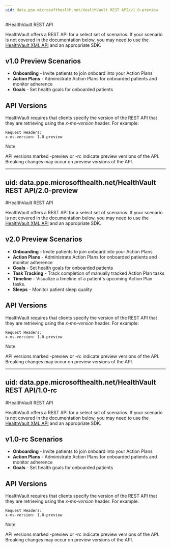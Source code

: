 ```yaml
---
uid: data.ppe.microsofthealth.net/HealthVault REST API/v1.0-preview
---
```


#HealthVault REST API

HealthVault offers a REST API for a select set of scenarios. If your scenario is not covered in the documentation below, you may need to use the [HealthVault XML API](/healthvault/concepts/xml-api/) and an appropriate SDK. 

## v1.0 Preview Scenarios
* **Onboarding** - Invite patients to join onboard into your Action Plans
* **Action Plans** - Administrate Action Plans for onboarded patients and monitor adherence
* **Goals** - Set health goals for onboarded patients

## API Versions
HealthVault requires that clients specify the version of the REST API that they are retrieving using the *x-ms-version* header. For example:

```
Request Headers:
x-ms-version: 1.0-preview
```

> [!NOTE] 
> API versions marked -preview or -rc indicate preview versions of the API. Breaking changes may occur on preview versions of the API. 

---
uid: data.ppe.microsofthealth.net/HealthVault REST API/2.0-preview
---

#HealthVault REST API

HealthVault offers a REST API for a select set of scenarios. If your scenario is not covered in the documentation below, you may need to use the [HealthVault XML API](/healthvault/concepts/xml-api/) and an appropriate SDK. 

## v2.0 Preview Scenarios
* **Onboarding** - Invite patients to join onboard into your Action Plans
* **Action Plans** - Administrate Action Plans for onboarded patients and monitor adherence
* **Goals** - Set health goals for onboarded patients
* **Task Tracking** - Track completion of manually tracked Action Plan tasks
* **Timeline** - Visualize a timeline of a patient's upcoming Action Plan tasks. 
* **Sleeps** - Monitor patient sleep quality

## API Versions
HealthVault requires that clients specify the version of the REST API that they are retrieving using the *x-ms-version* header. For example:

```
Request Headers:
x-ms-version: 1.0-preview
```

> [!NOTE] 
> API versions marked -preview or -rc indicate preview versions of the API. Breaking changes may occur on preview versions of the API. 

---
uid: data.ppe.microsofthealth.net/HealthVault REST API/1.0-rc
---

#HealthVault REST API

HealthVault offers a REST API for a select set of scenarios. If your scenario is not covered in the documentation below, you may need to use the [HealthVault XML API](/healthvault/concepts/xml-api/) and an appropriate SDK. 

## v1.0-rc Scenarios
* **Onboarding** - Invite patients to join onboard into your Action Plans
* **Action Plans** - Administrate Action Plans for onboarded patients and monitor adherence
* **Goals** - Set health goals for onboarded patients

## API Versions
HealthVault requires that clients specify the version of the REST API that they are retrieving using the *x-ms-version* header. For example:

```
Request Headers:
x-ms-version: 1.0-preview
```

> [!NOTE] 
> API versions marked -preview or -rc indicate preview versions of the API. Breaking changes may occur on preview versions of the API. 
